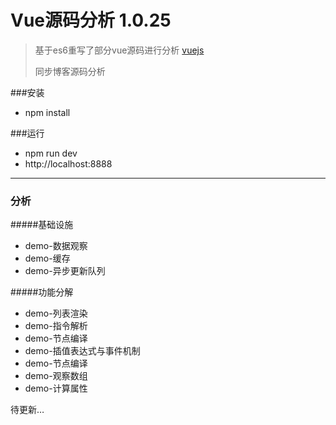 # Vue源码分析 1.0.25

> 
> 基于es6重写了部分vue源码进行分析 [vuejs]( http://vuejs.org) 
> 
> 同步博客源码分析
> 

###安装

* npm install

###运行

* npm run dev
* http://localhost:8888

****
### 分析

#####基础设施

* demo-数据观察
* demo-缓存
* demo-异步更新队列


#####功能分解

* demo-列表渲染
* demo-指令解析
* demo-节点编译
* demo-插值表达式与事件机制
* demo-节点编译
* demo-观察数组
* demo-计算属性

待更新…


